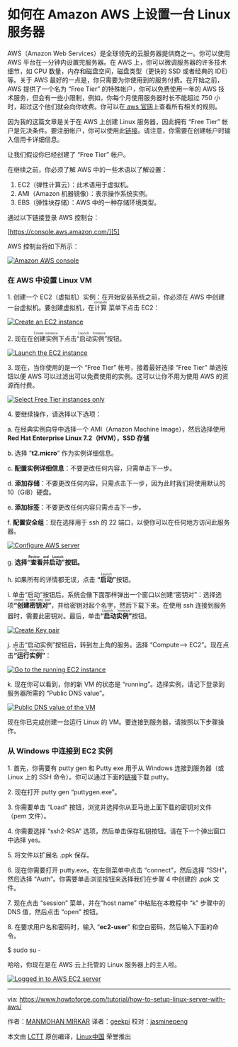 如何在 Amazon AWS 上设置一台 Linux 服务器
============================================================

AWS（Amazon Web Services）是全球领先的云服务器提供商之一。你可以使用 AWS 平台在一分钟内设置完服务器。在 AWS 上，你可以微调服务器的许多技术细节，如 CPU 数量，内存和磁盘空间，磁盘类型（更快的 SSD 或者经典的 IDE）等。关于 AWS 最好的一点是，你只需要为你使用到的服务付费。在开始之前，AWS 提供了一个名为 “Free Tier” 的特殊帐户，你可以免费使用一年的 AWS 技术服务，但会有一些小限制，例如，你每个月使用服务器时长不能超过 750 小时，超过这个他们就会向你收费。你可以在[ aws 官网][3]上查看所有相关的规则。

因为我的这篇文章是关于在 AWS 上创建 Linux 服务器，因此拥有 “Free Tier” 帐户是先决条件。要注册帐户，你可以使用此[链接][4]。请注意，你需要在创建帐户时输入信用卡详细信息。

让我们假设你已经创建了 “Free Tier” 帐户。

在继续之前，你必须了解 AWS 中的一些术语以了解设置：

1. EC2（弹性计算云）：此术语用于虚拟机。
2. AMI（Amazon 机器镜像）：表示操作系统实例。
3. EBS（弹性块存储）：AWS 中的一种存储环境类型。

通过以下链接登录 AWS 控制台：

[https://console.aws.amazon.com/][5]

AWS 控制台将如下所示：

[
 ![Amazon AWS console](https://www.howtoforge.com/images/how_to_setup_linux_server_with_aws/aws_console.JPG) 
][6]

### 在 AWS 中设置 Linux VM

1\. 创建一个 EC2（虚拟机）实例：在开始安装系统之前，你必须在 AWS 中创建一台虚拟机。要创建虚拟机，在<ruby>计算<rt>compute</rt></ruby> 菜单下点击 EC2：

[
 ![Create an EC2 instance](https://www.howtoforge.com/images/how_to_setup_linux_server_with_aws/aws_console_ec21.png) 
][7]

2\. 现在在<ruby>创建实例<rt>Create instance</rt></ruby>下点击<ruby>“启动实例”<rt>Launch Instance</rt></ruby>按钮。

[
 ![Launch the EC2 instance](https://www.howtoforge.com/images/how_to_setup_linux_server_with_aws/aws_launch_ec2.png) 
][8]

3\. 现在，当你使用的是一个 “Free Tier” 帐号，接着最好选择 “Free Tier” 单选按钮以便 AWS 可以过滤出可以免费使用的实例。这可以让你不用为使用 AWS 的资源而付费。

[
 ![Select Free Tier instances only](https://www.howtoforge.com/images/how_to_setup_linux_server_with_aws/aws_free_tier_radio1.png) 
][9]

4\. 要继续操作，请选择以下选项：

a\. 在经典实例向导中选择一个 AMI（Amazon Machine Image），然后选择使用 **Red Hat Enterprise Linux 7.2（HVM），SSD 存储**

b\. 选择 “**t2.micro**” 作为实例详细信息。

c\. **配置实例详细信息**：不要更改任何内容，只需单击下一步。

d\. **添加存储**：不要更改任何内容，只需点击下一步，因为此时我们将使用默认的 10（GiB）硬盘。

e\. **添加标签**：不要更改任何内容只需点击下一步。

f\. **配置安全组**：现在选择用于 ssh 的 22 端口，以便你可以在任何地方访问此服务器。

[
 ![Configure AWS server](https://www.howtoforge.com/images/how_to_setup_linux_server_with_aws/aws_ssh_port1.png) 
][10]

g\. **选择<ruby>“查看并启动”<rt>Review and Launch</rt></ruby>按钮。**

h\. 如果所有的详情都无误，点击 <ruby>**“启动”**<rt>Launch</rt></ruby>按钮。

i\. 单击“启动”按钮后，系统会像下面那样弹出一个窗口以创建“密钥对”：选择选项<ruby>**“创建密钥对”**<rt>create a new key pair</rt></ruby>，并给密钥对起个名字，然后下载下来。在使用 ssh 连接到服务器时，需要此密钥对。最后，单击<ruby>**“启动实例”**<rt>Launch Instance</rt></ruby>按钮。

[
 ![Create Key pair](https://www.howtoforge.com/images/how_to_setup_linux_server_with_aws/aws_key_pair.png) 
][11]

j\. 点击“启动实例”按钮后，转到左上角的服务。选择 “Compute--> EC2”。现在点击<ruby>**“运行实例”**<rt>Running Instances</rt></ruby>：

[
 ![Go to the running EC2 instance](https://www.howtoforge.com/images/how_to_setup_linux_server_with_aws/aws_running_instance.png) 
][12]

k\. 现在你可以看到，你的新 VM 的状态是 “running”。选择实例，请记下登录到服务器所需的 “Public DNS value”。

[
 ![Public DNS value of the VM](https://www.howtoforge.com/images/how_to_setup_linux_server_with_aws/aws_dns_value.png) 
][13]

现在你已完成创建一台运行 Linux 的 VM。要连接到服务器，请按照以下步骤操作。


### 从 Windows 中连接到 EC2 实例

1\. 首先，你需要有 putty gen 和 Putty exe 用于从 Windows 连接到服务器（或 Linux 上的 SSH 命令）。你可以通过下面的[链接][14]下载 putty。

2\. 现在打开 putty gen “puttygen.exe”。

3\. 你需要单击 “Load” 按钮，浏览并选择你从亚马逊上面下载的密钥对文件（pem 文件）。

4\. 你需要选择 “ssh2-RSA” 选项，然后单击保存私钥按钮。请在下一个弹出窗口中选择 yes。

5\. 将文件以扩展名 .ppk 保存。

6\. 现在你需要打开 putty.exe。在左侧菜单中点击 “connect”，然后选择 “SSH”，然后选择 “Auth”。你需要单击浏览按钮来选择我们在步骤 4 中创建的 .ppk 文件。

7\. 现在点击 “session” 菜单，并在“host name” 中粘贴在本教程中 “k” 步骤中的 DNS 值，然后点击 “open” 按钮。

8\. 在要求用户名和密码时，输入 “**ec2-user**” 和空白密码，然后输入下面的命令。

$ sudo su - 

哈哈，你现在是在 AWS 云上托管的 Linux 服务器上的主人啦。

[
 ![Logged in to AWS EC2 server](https://www.howtoforge.com/images/how_to_setup_linux_server_with_aws/aws_putty1.JPG) 
][15]

--------------------------------------------------------------------------------

via: https://www.howtoforge.com/tutorial/how-to-setup-linux-server-with-aws/

作者：[MANMOHAN MIRKAR][a]
译者：[geekpi](https://github.com/geekpi)
校对：[jasminepeng](https://github.com/jasminepeng)

本文由 [LCTT](https://github.com/LCTT/TranslateProject) 原创编译，[Linux中国](https://linux.cn/) 荣誉推出

[a]:https://www.howtoforge.com/tutorial/how-to-setup-linux-server-with-aws/
[1]:https://www.howtoforge.com/tutorial/how-to-setup-linux-server-with-aws/#setup-a-linux-vm-in-aws
[2]:https://www.howtoforge.com/tutorial/how-to-setup-linux-server-with-aws/#connect-to-an-ec-instance-from-windows
[3]:http://aws.amazon.com/free/
[4]:http://aws.amazon.com/ec2/
[5]:https://console.aws.amazon.com/
[6]:https://www.howtoforge.com/images/how_to_setup_linux_server_with_aws/big/aws_console.JPG
[7]:https://www.howtoforge.com/images/how_to_setup_linux_server_with_aws/big/aws_console_ec21.png
[8]:https://www.howtoforge.com/images/how_to_setup_linux_server_with_aws/big/aws_launch_ec2.png
[9]:https://www.howtoforge.com/images/how_to_setup_linux_server_with_aws/big/aws_free_tier_radio1.png
[10]:https://www.howtoforge.com/images/how_to_setup_linux_server_with_aws/big/aws_ssh_port1.png
[11]:https://www.howtoforge.com/images/how_to_setup_linux_server_with_aws/big/aws_key_pair.png
[12]:https://www.howtoforge.com/images/how_to_setup_linux_server_with_aws/big/aws_running_instance.png
[13]:https://www.howtoforge.com/images/how_to_setup_linux_server_with_aws/big/aws_dns_value.png
[14]:http://www.chiark.greenend.org.uk/~sgtatham/putty/latest.html
[15]:https://www.howtoforge.com/images/how_to_setup_linux_server_with_aws/big/aws_putty1.JPG
